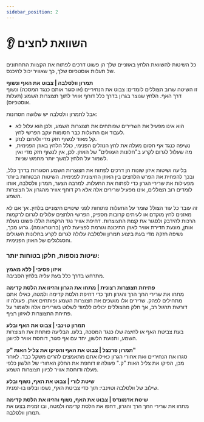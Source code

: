 ```yaml
---
sidebar_position: 2
---
```


# 👂 השוואת לחצים

כל השיטות להשוואת הלחץ באוזניים שלך הן פשוט דרכים לפתוח את הקצוות התחתונים של תעלות אוסטכיוס שלך, כך שאוויר יכול להיכנס.

**תמרון וולסלבה | צבוט את האף ונשוף**  
זו השיטה שרוב הצוללים לומדים: צבוט את הנחיריים (או סגור אותם כנגד המסכה) ונשוף דרך האף. הלחץ שנוצר בגרון בדרך כלל דוחף אוויר לתוך חצוצרות השמע (תעלות אוסטכיוס).

אבל לתמרון וולסלבה יש שלושה חסרונות:

- הוא אינו מפעיל את השרירים שפותחים את חצוצרות השמע, ולכן הוא עלול לא לעבוד אם התעלות כבר חסומות עקב הפרשי לחץ.
- קל מאוד לנשוף חזק מדי ולגרום לנזק.
- נשיפה כנגד אף חסום מעלה את לחץ הנוזלים הפנימי, כולל הלחץ באוזן הפנימית, מה שעלול לגרום לקרע ב"חלונות העגולים" של האוזן. לכן, אין לנשוף חזק מדי ואין לשמור על הלחץ למשך יותר מחמש שניות.

בליעה ושיטות איזון שונות הן דרכים לפתוח את חצוצרות השמע הסגורות בדרך כלל, ובכך להפחית את הפרש הלחצים בין האוזן החיצונית לפנימית. השיטות הבטוחות ביותר מפעילות את שרירי הגרון כדי לפתוח את התעלות. למרבה הצער, תמרון וולסלבה, אותו לומדים רוב הצוללים, אינו מפעיל שרירים אלה אלא רק דוחף אוויר מהגרון אל חצוצרות השמע.

זה עובד כל עוד הצולל שומר על התעלות פתוחות לפני שינויים חיצוניים בלחץ. אך אם לא מאזנים לחץ מוקדם או לעיתים קרובות מספיק, הפרשי הלחצים עלולים לגרום לרקמות הרכות להידבק ולסגור את קצות החצוצרות. דחיפת אוויר נגד הרקמות הללו פשוט נועלת אותן, מונעת חדירת אוויר לאוזן התיכונה וגורמת לפציעת לחץ (ברוטראומה). גרוע מכך, נשיפה חזקה מדי בעת ביצוע תמרון וולסלבה עלולה לגרום לקרע בחלונות העגולים והסגלגלים של האוזן הפנימית.

### שיטות נוספות, חלקן בטוחות יותר:

**איזון פסיבי | ללא מאמץ**  
מתרחש בדרך כלל בעת עליה בלחץ הסביבה.

**פתיחת חצוצרות רצונית | מתחו את הגרון והזיזו את הלסת קדימה**  
מתחו את שרירי החך הרך והגרון תוך כדי דחיפת הלסת קדימה ולמטה, כאילו אתם מתחילים לפהק. שרירים אלו מושכים את חצוצרות השמע ופותחים אותן. פעולה זו דורשת תרגול רב, אך חלק מהצוללים יכולים ללמוד לשלוט בשרירים אלה ולשמור על פתיחת החצוצרות לאיזון רציף.

**תמרון טוינבי | צבוט את האף ובלע**  
בעת צביטת האף או לחיצה שלו כנגד המסכה, בלעו. הבליעה פותחת את חצוצרות השמע, ותנועת הלשון, יחד עם אף סגור, דוחסת אוויר לכיוונן.

**תמרון פרנצל | צבוט את האף והפיקו את צליל האות "ק"**  
סגרו את הנחיריים ואת אחורי הגרון כאילו אתם מתאמצים להרים משקל כבד. לאחר מכן, הפיקו את צליל האות "ק." פעולה זו דוחפת את החלק האחורי של הלשון כלפי מעלה ודוחסת אוויר לכיוון חצוצרות השמע.

**שיטת לורי | צבוט את האף, נשוף ובלע**  
שילוב של וולסלבה וטוינבי: תוך כדי צביטת האף, נשפו ובלעו בו-זמנית.

**שיטת אדמונדס | צבוט את האף, נשוף והזיזו את הלסת קדימה**  
מתחו את שרירי החך הרך והגרון, דחפו את הלסת קדימה ולמטה, ובו זמנית בצעו את תמרון וולסלבה.
